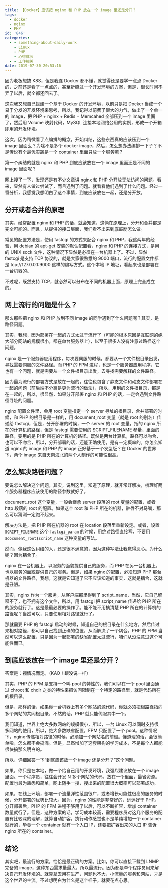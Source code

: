 ```yaml
---
title: 【Docker】应该把 nginx 和 PHP 放在一个 image 里还是分开？
tags:
  - docker
  - nginx
  - PHP
id: '846'
categories:
  - - something-about-daily-work
    - Linux
    - PHP
    - 心得体会
  - - 工作相关
date: 2019-07-30 20:53:16
---
```


因为老板想搞 K8S，但是我连 Docker 都不懂，就觉得还是要学一点点 Docker 的，之前还是看了一点点的，甚至折腾过一个开发环境的方案，但是，很长时间不弄了以后，就全都还回去了。

这次我又想自己搭建一个基于 Docker 的开发环境，以前只是把 Docker 当成一个易于分发的开发环境来思考，所以，我记得以前费了很大的力气，做出了一个单一的 image，把 PHP + nginx + Redis + Memcahed 全部压到一个 image 里面了，然后用 Volume 映射代码，MySQL 连接本地网络公用的实例，形成一个开箱即用的开发环境。

这次，因为稍微看了点编排的概念，开始纠结，这些东西真的应该压到一个 image 里面么？为啥不是多个 docker image，然后，怎么想办法编排一下子？不是传说有个最优实践是一个 container 里面只放一个服务嘛？

第一个纠结的就是 nginx 和 PHP 到底应该放在一个 image 里面还是不同的 image 里面呢？

网上搜了一下，发现还是有不少文章讲 nginx 和 PHP 分开放无法访问的问题。看来，显然有人做过尝试了，而且遇到了问题。就看看他们遇到了什么问题。经过一番分析，我感觉我想明白了这个事情，到底应该放在一起，还是分开放。

## 分开或者合并的原理

其实，经常配置 nginx 和 PHP 的话，就会知道，这俩在原理上，分开和合并都是完全可能的。而且，从提供的接口层面，我们看不出来到底鼓励怎么做。

常见的配置方法是，使用 fastcgi 的方式来配合 nginx 和 PHP，我这两年的经验，用 debian 的 apt-get 安装的默认配置看，nginx 和 PHP 的连接方式，是用的 UNIX sock 文件，这种情况下显然是必须在一台机器上了。不过，显然 fastcgi 是支持 TCP 协议的，就是大家很熟悉的 9000 端口，流行的配置文件都是 tcp://127.0.0.1:9000 这样的编写方式。这个本地 IP 地址，看起来也是部署在一台机器的。

不过呢，既然支持 TCP，就必然可以分布在不同的机器上面，原理上完全成立的。

## 网上流行的问题是什么？

那么那些把 nginx 和 PHP 放到不同 image 的同学遇到了什么问题呢？其实，是路径问题。

其实，我想，因为部署在一起的方式太过于流行了（可能的根本原因是互联网的绝大部分网站的规模很小，都在单台服务器上），以至于很多人没有注意过路径这个问题。

nginx 是一个服务器应用程序，每次要伺服的时候，都要从一个文件根目录出发，寻找需要伺服的文件路径。而 PHP 的 FPM 进程，也是一个服务器应用程序，它也有一个问题，就是需要从一个文件根目录出发，去寻找需要解释的文件路径。

因为最为流行的部署方式是放在一起的，往往也包含了静态文件和动态文件部署在一起的问题（前后端不分离是更为流行的做法），所以，用到的文件根目录，都是在一起的，所以，很显然，如果分开部署 nginx 和 PHP 的话，一定会遇到文件路径寻址的问题。

nginx 配置文件里，会用 root 变量指定一个 server 寻址的根目录，合并部署的时候，和 PHP 的根目录是一样的，用 document_root 变量（就是 root 的别名）传递给 fastcgi，但是，分开部署的时候，一个 server 的 root 变量，指的 nginx 所在的计算机的路径，但是 fastcgi 需要使用的 SCRIPT_FILENAME 参量，里面的路径，要用的是 PHP 所在的计算机的路径。既然是两台计算机，路径可以吻合，也可以不吻合，所以，分开部署的话，还能正确使用，是有一定概率的。你怎么知道 nginx 的 image 和 PHP 的 image 正好基于一个发型版？在 Docker 的世界下，两个 image 来自天南海北的两个人制作的可能性很高。

## 怎么解决路径问题？

要说怎么解决这个问题，其实，说到这里，知道了原理，就非常好解决，梳理好两个服务器程序应该使用的路径参数就好了。

document_root 这个变量，一般会继承 server 段落的 root 变量的配置，或者 http 段落的 root 的配置。如果这个 root 和 PHP 所在的机器，驴唇不对马嘴，那么可以猜测一定跑不起来。

解决方法是，把 PHP 所在机器的 root 在 location 段落里重新设定。或者，设置 `SCRIPT_FILENAME` 这个 `fastcgi_param` 的时候，用绝对路径直接写，不要用 `$document_root$script_name` 这种变量的写法。

然而，像我这么纠结的人，还是很不满意的，因为这种写法让我觉得恶心。为什么呢？因为耦合了。

nginx 在一台机器上，以服务的面貌提供自己的服务，而 PHP 在另一台机器上，也以服务的面貌提供自己的服务。但是，如果 nginx 的配置，必须知道 PHP 那台机器的文件路径，我想，这就是它知道了它不应该知道的事实，这就是耦合，这就是丑陋。

其实，nginx 作为一个服务，从客户端那里得到了 script_name，当然，它自己解释不了，也不拥有这个文件，所以，用 fastcgi 把 script_name 传递给 PHP 所在的服务就行了。这是最最必要的操作了。能不能不用搞清楚 PHP 所在的计算机的路径呢？当然可以，只要使用相对路径就行了。

那就需要 PHP 的 fastcgi 启动的时候，知道自己的根目录在什么地方，然后传过来相对路径，都可以自己找到正确的位置，从而解决了一个耦合。PHP 的 FPM 当然可以这么配置，只是因为一起部署的缺省配置太过流行，咱们从没注意过这个可能性而已。

## 到底应该放在一个 image 里还是分开？

答案是：视情况而定。（KAO！跟没说一样）

其实，PHP 的 FPM 是支持一个叫 pool 的特性的，我们可以在一个 pool 里面通过 chroot 和 chdir 之类的特性来把访问限制在一个特定的路径里，就是代码所在的根目录。

但是，那样的话，如果你一台机器上有多个网站的源代码，你就必须把根路径指向多个网站的共同根目录，不然的话，PHP 就只能伺服其中一个。

我们知道，世界上绝大多数网站的规模很小，所以，一台 Linux 可以同时支持很多网站的使用，所以，绝大多数缺省配置，FPM 只配置了一个 pool。这种情况下，nginx 传递相对路径的时候，必须加一个网站名的前缀。懂道理的话，会很简单啦，怎么都不会搞混。但是，显然增加了这套架构的学习成本，不是每个人都能很快搞那么明白的。

所以，详细回答一下“到底应该放一个 image 还是分开？”这个问题。

如果，你只是在本地，做一个给自己用的开发环境，我强烈建议放在一个 image 里面。一个程序员，往往会开发 N 多个网站的代码，放在一个里面，最省资源。配置也最为熟悉和简单，网上随手一搜，搜出来的配置很大概率可以部署成功。

如果，在线上环境，部署一个流量弹性范围很广，或者增长可能性很高的服务的时候，分开部署的优势比较大。因为，nginx 的性能是非常好的，远远好于 PHP。分开部署后，PHP 的 FPM 进程不够用了以后，可以不断扩容，增加 container 数量就行了。但是，这种方案的话，学习成本较高，需要程序员对这几个服务的配置有比较深的理解，就算自动扩容，执行动作感觉也不是单纯增加一个 container 就行的，毕竟一个 container 就有一个入口 IP，还要把扩容出来的入口 IP 告诉 nginx 所在的 container。

## 结论

其实吧，最流行的方案，恰恰是最正确的方案。比如，你可以直接下载到 LNMP 完备的 image，这种东西需求量最大，所以最流行。因为都是单个程序员用来解决自己开发环境的。就算拿去用在生产，问题也不大，小流量的服务和网站，才是这个世界的主流。不过想明白为什么是这个样子，就要花点心思。